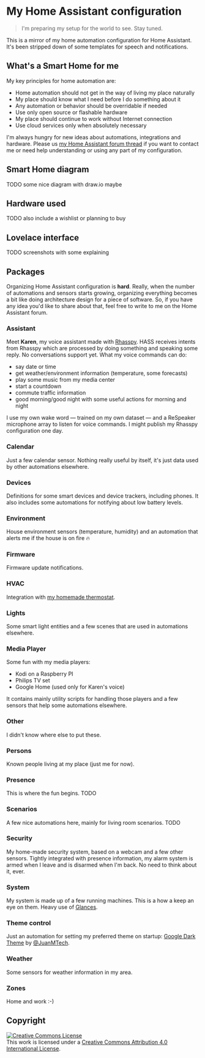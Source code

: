 # My Home Assistant configuration

> I'm preparing my setup for the world to see. Stay tuned.

This is a mirror of my home automation configuration for Home Assistant.
It's been stripped down of some templates for speech and notifications.

## What's a Smart Home for me

My key principles for home automation are:

* Home automation should not get in the way of living my place naturally
* My place should know what I need before I do something about it
* Any automation or behavior should be overridable if needed
* Use only open source or flashable hardware
* My place should continue to work without Internet connection
* Use cloud services only when absolutely necessary

I'm always hungry for new ideas about automations, integrations and hardware.
Please us [my Home Assistant forum thread](...) if you want to contact me or
need help understanding or using any part of my configuration.

## Smart Home diagram

TODO some nice diagram with draw.io maybe

## Hardware used

TODO also include a wishlist or planning to buy

## Lovelace interface

TODO screenshots with some explaining

## Packages

Organizing Home Assistant configuration is **hard**. Really, when the number of
automations and sensors starts growing, organizing everything becomes a bit like
doing architecture design for a piece of software. So, if you have any idea you'd
like to share about that, feel free to write to me on the Home Assistant forum.

### Assistant

Meet **Karen**, my voice assistant made with [Rhasspy](https://github.com/synesthesiam/rhasspy).
HASS receives intents from Rhasspy which are processed by doing something
and speaking some reply. No conversations support yet. What my voice commands
can do:

* say date or time
* get weather/environment information (temperature, some forecasts)
* play some music from my media center
* start a countdown
* commute traffic information
* good morning/good night with some useful actions for morning and night

I use my own wake word &mdash; trained on my own dataset &mdash; and a
ReSpeaker microphone array to listen for voice commands. I might publish my
Rhasspy configuration one day.

### Calendar

Just a few calendar sensor. Nothing really useful by itself, it's just data
used by other automations elsewhere.

### Devices

Definitions for some smart devices and device trackers, including phones. It
also includes some automations for notifying about low battery levels.

### Environment

House environment sensors (temperature, humidity) and an automation that alerts
me if the house is on fire :fire:

### Firmware

Firmware update notifications.

### HVAC

Integration with [my homemade thermostat](https://github.com/daniele-athome/thermorasp-docs).

### Lights

Some smart light entities and a few scenes that are used in automations elsewhere.

### Media Player

Some fun with my media players:

* Kodi on a Raspberry PI
* Philips TV set
* Google Home (used only for Karen's voice)

It contains mainly utility scripts for handling those players and a few sensors
that help some automations elsewhere.

### Other

I didn't know where else to put these.

### Persons

Known people living at my place (just me for now).

### Presence

This is where the fun begins. TODO

### Scenarios

A few nice automations here, mainly for living room scenarios. TODO

### Security

My home-made security system, based on a webcam and a few other sensors. Tightly
integrated with presence information, my alarm system is armed when I leave
and is disarmed when I'm back. No need to think about it, ever.

### System

My system is made up of a few running machines. This is a how a keep an eye on
them. Heavy use of [Glances](https://github.com/nicolargo/glances/).

### Theme control

Just an automation for setting my preferred theme on startup:
[Google Dark Theme](https://github.com/JuanMTech/google_dark_theme) by
[@JuanMTech](https://github.com/JuanMTech).

### Weather

Some sensors for weather information in my area.

### Zones

Home and work :-)

## Copyright

<a rel="license" href="http://creativecommons.org/licenses/by/4.0/"><img alt="Creative Commons License" style="border-width:0" src="https://i.creativecommons.org/l/by/4.0/88x31.png" /></a>  
This work is licensed under a <a rel="license" href="http://creativecommons.org/licenses/by/4.0/">Creative Commons Attribution 4.0 International License</a>.
